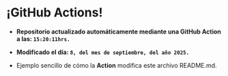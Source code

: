 # ¡GitHub Actions!
* **Repositorio actualizado automáticamente mediante una GitHub Action a las: `15:20:11hrs.`**
* **Modificado el día: `8, del mes de septiembre, del año 2025.`**

* Ejemplo sencillo de cómo la **Action** modifica este archivo README.md.
